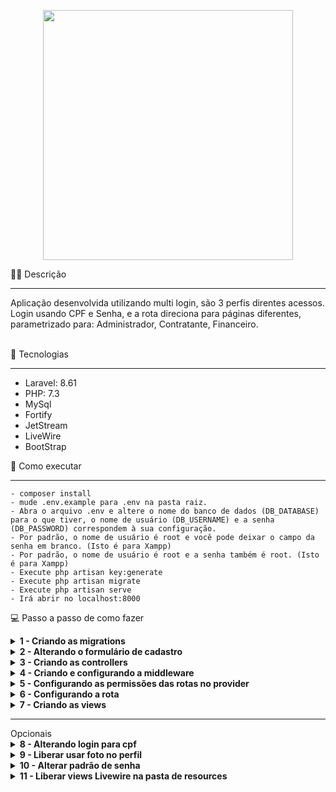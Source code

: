 <p align="center"><a href="https://laravel.com" target="_blank"><img src="https://raw.githubusercontent.com/laravel/art/master/logo-lockup/5%20SVG/2%20CMYK/1%20Full%20Color/laravel-logolockup-cmyk-red.svg" width="400"></a></p>

✍🏻 Descrição
<hr>
Aplicação desenvolvida utilizando multi login, são 3 perfis direntes acessos. Login usando CPF e Senha, e a rota direciona para páginas diferentes, parametrizado para: Administrador, Contratante, Financeiro.
<br>
<br>

🧪 Tecnologias
<hr>
<ul>
    <li>Laravel: 8.61</li>
    <li>PHP: 7.3</li>
    <li>MySql</li>
    <li>Fortify</li>
    <li>JetStream</li>
    <li>LiveWire</li>
    <li>BootStrap</li>
</ul>
 🚀 Como executar
<hr>

```
- composer install
- mude .env.example para .env na pasta raiz.
- Abra o arquivo .env e altere o nome do banco de dados (DB_DATABASE) para o que tiver, o nome de usuário (DB_USERNAME) e a senha (DB_PASSWORD) correspondem à sua configuração.
- Por padrão, o nome de usuário é root e você pode deixar o campo da senha em branco. (Isto é para Xampp)
- Por padrão, o nome de usuário é root e a senha também é root. (Isto é para Xampp)
- Execute php artisan key:generate
- Execute php artisan migrate
- Execute php artisan serve
- Irá abrir no localhost:8000
```

💻 Passo a passo de como fazer

<details><summary><b>1 - Criando as migrations</b></summary>

- 1.1 - Cria uma tabela migration perfil (role)
- 1.2 - Alterar a migration Users inserindo a coluna de perfil_id (role) - foreign key
</details>

<details><summary><b>2 - Alterando o formulário de cadastro</b></summary>

- 2.1 - Em App\Fortify\CreateNewUser, acrescentar os campos a mais do registro
```         
return User::create([
            'name' => $input['name'],
            'cpf' => $input['cpf'],
            'email' => $input['email'],
            'password' => Hash::make($input['password']),
            'role_id' => $input['role_id'],
        ]); 
```
- 2.2 - Inserindo o perfil do formulário de cadastro, em Resources\views\auth\register.blade.php
``` 
            <div class="mt-4">
                <x-jet-label for="role_id" value="{{ __('Perfil') }}" />
                <select name="role_id" id="role_id" x-model="role_id" class="block mt-1 w-full border-gray-300">
                    <option value="">Selecione...</option>
                    <option value="1">Administrador</option>
                    <option value="2">Contratante</option>
                    <option value="3">Financeiro</option>
                </select>
            </div>    
```
</details>

<details><summary><b>3 - Criando as controllers</b></summary>

- 3.1 - Cria as controllers em cada pasta de perfil (eu acho mais organizado)
``` 
php artisan make:controller Admin/HomeController
php artisan make:controller Contratante/HomeController
php artisan make:controller Financeiro/HomeController
```
- 3.2 - E insira o a function index() abrindo cada view respectiva de cada controller
```
    public function index()
    {
        return view('administrador.index');
    }
```
</details>

<details><summary><b>4 - Criando e configurando a middleware</b></summary>

- 4.1 - Crie a middleware com o nome CheckRole
```
php artisan make:middleware CheckRole
``` 
- 4.2 - Abra ela em: App\Http\Middleware\CheckRole.php e coloque o código abaixo:
```
    public function handle(Request $request, Closure $next, string $role)
    {
            if ($role == 'admin' && auth()->user()->role_id != 1) {
                // abort(403);
                Auth::logout();
                return redirect()->route('login')
                ->withInput()
                ->with('erro','Página acessada somente por administrador');
            }

            if ($role == 'contratante' && auth()->user()->role_id != 2) {
                // abort(403);
                Auth::logout();
                return redirect()->route('login')
                ->withInput()
                ->with('erro','Página acessada somente por contratante');
            }

            if ($role == 'financeiro' && auth()->user()->role_id != 3) {
                // abort(403);
                Auth::logout();
                return redirect()->route('login')
                ->withInput()
                ->with('erro','Página acessada somente pelo financeiro');
            }

            return $next($request);
    }
```    
- 4.3 - Adicionar a middleware em Kernel.php App\Http\Kernel.php, embaixo de protected $routeMiddleware 
    ```  
    'role' => \App\Http\Middleware\CheckRole::class,
    ``` 
</details>

<details><summary><b>5 - Configurando as permissões das rotas no provider</b></summary>

- 5.1 - Em App\Providers\FortifyServiceProvide, dentro do public function register(){}
```
use App\Actions\Fortify\UpdateUserProfileInformation;
use Illuminate\Cache\RateLimiting\Limit;
use Illuminate\Http\Request;
use Illuminate\Support\Facades\RateLimiter;
use Illuminate\Support\ServiceProvider;
use Laravel\Fortify\Fortify;
use Laravel\Fortify\Contracts\LogoutResponse;
use Laravel\Fortify\Contracts\LoginResponse;
use Illuminate\Support\Facades\Auth;

   
        $this->app->instance(LoginResponse::class, new class implements LoginResponse {
            public function toResponse($request)
            {
               
                if (auth()->user()->role_id == 1) {
                    return redirect()->route('admin.home');
                }else if (auth()->user()->role_id == 2) {
                    return redirect()->route('contratante.home');
                }if (auth()->user()->role_id == 3) {
                    return redirect()->route('financeiro.home');
                } else {
                        Auth::logout();
                        return redirect()->route('login')
                        ->withInput()
                        ->with('erro','Sem permissão para acessar');
                }

               
            }
        });
```
- 5.2 - Configurando redirecionamento quando fizer logout, dentro do public function register(){}
 ```
 use App\Actions\Fortify\UpdateUserProfileInformation;
use Illuminate\Cache\RateLimiting\Limit;
use Illuminate\Http\Request;
use Illuminate\Support\Facades\RateLimiter;
use Illuminate\Support\ServiceProvider;
use Laravel\Fortify\Fortify;
use Laravel\Fortify\Contracts\LogoutResponse;
use Laravel\Fortify\Contracts\LoginResponse;
use Illuminate\Support\Facades\Auth;

        $this->app->instance(LogoutResponse::class, new class implements LogoutResponse {
            public function toResponse($request)
            {
                return redirect('/volte-sempre');
            }
        });

 ```
</details>

<details><summary><b>6 - Configurando a rota</b></summary>

- 6.1 - Configurando a rota-> routes\web.php
```
Route::group(['middleware' => 'auth'], function() {
    Route::group(['middleware' => 'role:contratante'], function() {
        Route::get('/contratante/home', 'Contratante\HomeController@index')->name('contratante.home');
    });
    
    Route::group(['middleware' => 'role:admin'], function() {
        Route::get('/admin/home', 'Admin\HomeController@index')->name('admin.home');
    });
    Route::group(['middleware' => 'role:financeiro'], function() {
        Route::get('/financeiro/home', 'Financeiro\HomeController@index')->name('financeiro.home');
    });
});
```
 
</details>

<details><summary><b>7 - Criando as views</b></summary>

- 7.1 - Criar as views de acordo como colocou em cada controller, neste exemplo: resources\views\admin\index.blade.php
```
@extends('layouts.app-vitu')

@section('content')

        <div class="d-sm-flex align-items-center justify-content-between mb-4">
            <h1 class="h3 mb-0 text-gray-800">Olá {{ Auth::user()->name }}</h1>
        </div>

        <div class="card mb-4">
                <div class="table-responsive p-3">
                    <table class="table">
                        <thead>
                            <tr>
                                <th>Você está logado como <u>Administrador</u></th>
                            </tr>
                        </thead>
                    </table>
                </div> 
        </div>
@endsection
```

- 7.2 - Criar as views de acordo como colocou em cada controller, neste exemplo: resources\views\contratante\index.blade.php
```
@extends('layouts.app-vitu')

@section('content')

        <div class="d-sm-flex align-items-center justify-content-between mb-4">
            <h1 class="h3 mb-0 text-gray-800">Olá {{ Auth::user()->name }}</h1>
        </div>

        <div class="card mb-4">
                <div class="table-responsive p-3">
                    <table class="table">
                        <thead>
                            <tr>
                                <th>Você está logado como <u>Contratante</u></th>
                            </tr>
                        </thead>
                    </table>
                </div> 
        </div>
@endsection
```

- 7.3 - Criar as views de acordo como colocou em cada controller, neste exemplo: resources\views\financeiro\index.blade.php
```
@extends('layouts.app-vitu')

@section('content')

        <div class="d-sm-flex align-items-center justify-content-between mb-4">
            <h1 class="h3 mb-0 text-gray-800">Olá {{ Auth::user()->name }}</h1>
        </div>

        <div class="card mb-4">
                <div class="table-responsive p-3">
                    <table class="table">
                        <thead>
                            <tr>
                                <th>Você está logado como <u>Financeiro</u></th>
                            </tr>
                        </thead>
                    </table>
                </div> 
        </div>
@endsection
```
</details>

<hr>
Opcionais
<details><summary><b>8 - Alterando login para cpf</b></summary>

- 8.1 - Em: App\providers\AuthServiceProvide.php, exemplo de alterando o campo de login para CPF
``` 
use Illuminate\Http\Request;
use Illuminate\Support\Facades\Hash;
use Laravel\Fortify\Fortify;

 public function boot()
    {
        Fortify::authenticateUsing(function (Request $request) {
            $user = User::where('cpf', $request->email)->first();
    
            if ($user && Hash::check($request->password, $user->password)) {
                return $user;
            }
        });

        $this->registerPolicies();

        //
    }
```
- 8.2 - E insira o a function index() abrindo cada view respectiva de cada controller
```
    public function index()
    {
        return view('administrador.index');
    }
```
</details>


<details><summary><b>9 - Liberar usar foto no perfil</b></summary>

- 9.1 - Em: config\jetstream.php
``` 
'features' => [
        Features::termsAndPrivacyPolicy(),
        Features::profilePhotos(),
        Features::api(),
        // Features::teams(['invitations' => true]),
        Features::accountDeletion(),
    ],
```
- 9.2 - Liberando um link para foto
```
    php artisan storage:link
```
</details>
<details><summary><b>10 - Alterar padrão de senha</b></summary>

- 10.1 - Arquivo responsável pelo password /Vendor/laravel/fortify/src/Rules/Password.php

</details>
<details><summary><b>11 - Liberar views Livewire na pasta de resources</b></summary>

- 11.1 - Digite o comando no terminal
```
 php artisan vendor:publish --tag=jetstream-views
 ```

</details>



   
